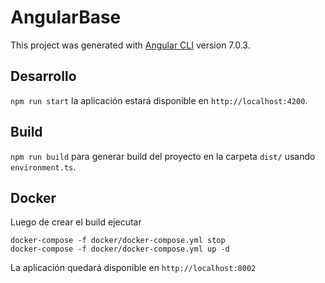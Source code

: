 # AngularBase

This project was generated with [Angular CLI](https://github.com/angular/angular-cli) version 7.0.3.

## Desarrollo

`npm run start` la aplicación estará disponible en `http://localhost:4200`.

## Build

`npm run build` para generar build del proyecto en la carpeta `dist/` usando `environment.ts`.

## Docker

Luego de crear el build ejecutar
```
docker-compose -f docker/docker-compose.yml stop
docker-compose -f docker/docker-compose.yml up -d
```

La aplicación quedará disponible en `http://localhost:8002`
